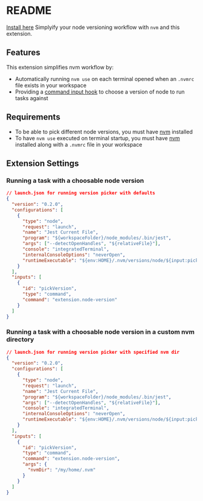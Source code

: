 # README
[Install here](https://marketplace.visualstudio.com/items?itemName=henrynguyen5-vsc.vsc-nvm)
Simplyify your node versioning workflow with `nvm` and this extension.

## Features

This extension simplifies nvm workflow by:

- Automatically running `nvm use` on each terminal opened when an `.nvmrc` file exists in your workspace
- Providing a [command input hook](https://code.visualstudio.com/updates/v1_31#_custom-command-user-input-variables) to choose a version of node to run tasks against

## Requirements

- To be able to pick different node versions, you must have [nvm](https://github.com/creationix/nvm) installed
- To have `nvm use` executed on terminal startup, you must have [nvm](https://github.com/creationix/nvm) installed along with a `.nvmrc` file in your workspace

## Extension Settings

### Running a task with a choosable node version

```json
// launch.json for running version picker with defaults
{
  "version": "0.2.0",
  "configurations": [
    {
      "type": "node",
      "request": "launch",
      "name": "Jest Current File",
      "program": "${workspaceFolder}/node_modules/.bin/jest",
      "args": ["--detectOpenHandles", "${relativeFile}"],
      "console": "integratedTerminal",
      "internalConsoleOptions": "neverOpen",
      "runtimeExecutable": "${env:HOME}/.nvm/versions/node/${input:pickVersion}/bin/node"
    }
  ],
  "inputs": [
    {
      "id": "pickVersion",
      "type": "command",
      "command": "extension.node-version"
    }
  ]
}
```

### Running a task with a choosable node version in a custom nvm directory

```json
// launch.json for running version picker with specified nvm dir
{
  "version": "0.2.0",
  "configurations": [
    {
      "type": "node",
      "request": "launch",
      "name": "Jest Current File",
      "program": "${workspaceFolder}/node_modules/.bin/jest",
      "args": ["--detectOpenHandles", "${relativeFile}"],
      "console": "integratedTerminal",
      "internalConsoleOptions": "neverOpen",
      "runtimeExecutable": "${env:HOME}/.nvm/versions/node/${input:pickVersion}/bin/node"
    }
  ],
  "inputs": [
    {
      "id": "pickVersion",
      "type": "command",
      "command": "extension.node-version",
      "args": {
        "nvmDir": "/my/home/.nvm"
      }
    }
  ]
}
```
